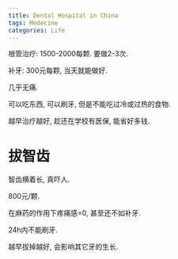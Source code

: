 ```yaml
---
title: Dental Hospital in China
tags: Medecine
categories: Life
---
```




根管治疗: 1500-2000每颗. 要做2-3次.

补牙: 300元每颗, 当天就能做好.

几乎无痛.

可以吃东西, 可以刷牙, 但是不能吃过冷或过热的食物.

越早治疗越好, 趁还在学校有医保, 能省好多钱.

# 拔智齿

智齿横着长, 真吓人.

800元/颗.

在麻药的作用下疼痛感=0, 甚至还不如补牙.

24h内不能刷牙.

越早拔掉越好, 会影响其它牙的生长.

# 

